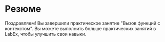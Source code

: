 # Резюме

Поздравляем! Вы завершили практическое занятие "Вызов функций с контекстом". Вы можете выполнить больше практических занятий в LabEx, чтобы улучшить свои навыки.
